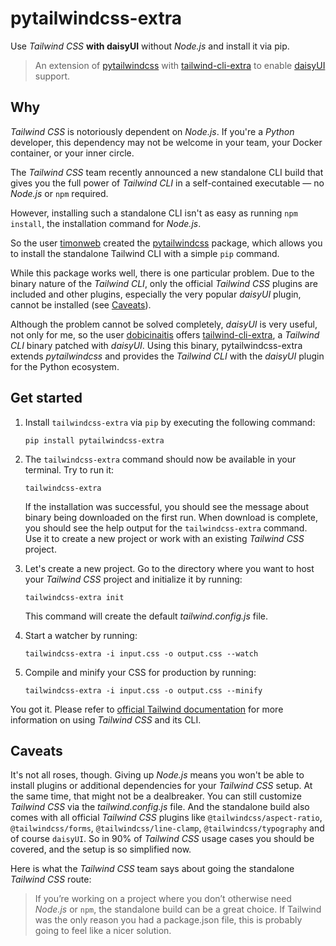 # pytailwindcss-extra

Use _Tailwind CSS_ **with daisyUI** without _Node.js_ and install it via pip.

> An extension of [pytailwindcss](https://github.com/timonweb/pytailwindcss) with [tailwind-cli-extra](https://github.com/dobicinaitis/tailwind-cli-extra)
> to enable [daisyUI](https://daisyui.com/) support.

## Why

_Tailwind CSS_ is notoriously dependent on _Node.js_. If you're a _Python_ developer, this dependency may not be welcome
in your team, your Docker container, or your inner circle.

The _Tailwind CSS_ team recently announced a new standalone CLI build that gives you the full power of _Tailwind CLI_ in
a self-contained executable — no _Node.js_ or `npm` required.

However, installing such a standalone CLI isn't as easy as running `npm install`, the installation command for _Node.js_.

So the user [timonweb](https://github.com/timonweb) created the [pytailwindcss](https://github.com/timonweb/pytailwindcss)
package, which allows you to install the standalone Tailwind CLI with a simple `pip` command.

While this package works well, there is one particular problem. Due to the binary nature of the _Tailwind CLI_, only the
official _Tailwind CSS_ plugins are included and other plugins, especially the very popular _daisyUI_ plugin, cannot be
installed (see [Caveats](#caveats)).

Although the problem cannot be solved completely, _daisyUI_ is very useful, not only for me, so the user [dobicinaitis](https://github.com/dobicinaitis)
offers [tailwind-cli-extra](https://github.com/dobicinaitis/tailwind-cli-extra), a _Tailwind CLI_ binary patched with
_daisyUI_. Using this binary, pytailwindcss-extra extends _pytailwindcss_ and provides the _Tailwind CLI_ with the
_daisyUI_ plugin for the Python ecosystem.


## Get started

1. Install `tailwindcss-extra` via `pip` by executing the following command:

   ```
   pip install pytailwindcss-extra
   ```

2. The `tailwindcss-extra` command should now be available in your terminal. Try to run it:

   ```
   tailwindcss-extra
   ```

   If the installation was successful, you should see the message about binary being downloaded on the first run. When
   download is complete, you should see the help output for the `tailwindcss-extra` command. Use it to create a 
   new project or work with an existing _Tailwind CSS_ project.

3. Let's create a new project. Go to the directory where you want to host your _Tailwind CSS_ project and initialize it
   by running:

   ```
   tailwindcss-extra init
   ```

   This command will create the default _tailwind.config.js_ file.

4. Start a watcher by running:

   ```
   tailwindcss-extra -i input.css -o output.css --watch
   ```

5. Compile and minify your CSS for production by running:

   ```
   tailwindcss-extra -i input.css -o output.css --minify
   ```

You got it. Please refer to [official Tailwind documentation](https://tailwindcss.com/docs) for more information on
using _Tailwind CSS_ and its CLI.

## Caveats

It's not all roses, though. Giving up _Node.js_ means you won't be able to install plugins or additional dependencies
for your _Tailwind CSS_ setup. At the same time, that might not be a dealbreaker. You can still customize _Tailwind CSS_
via the _tailwind.config.js_ file. And the standalone build also comes with all official _Tailwind CSS_ plugins
like `@tailwindcss/aspect-ratio`, `@tailwindcss/forms`, `@tailwindcss/line-clamp`, `@tailwindcss/typography` and of
course `daisyUI`. So in 90% of _Tailwind CSS_ usage cases you should be covered, and the setup is so simplified now.

Here is what the _Tailwind CSS_ team says about going the standalone _Tailwind CSS_ route:
> If you’re working on a project where you don’t otherwise need _Node.js_ or `npm`, the standalone build can be a great
> choice. If Tailwind was the only reason you had a package.json file, this is probably going to feel like a nicer
> solution.
